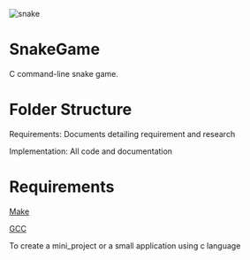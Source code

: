  ![snake](https://user-images.githubusercontent.com/47055652/115001433-41845380-9ec1-11eb-9def-6e5e3baab445.png)
# SnakeGame
C command-line snake game.

# Folder Structure

Requirements: Documents detailing requirement and research


Implementation: All code and documentation


# Requirements
[Make](https://www.gnu.org/software/make/) 

[GCC](https://gcc.gnu.org/)


To create a mini_project or a small application using c language
